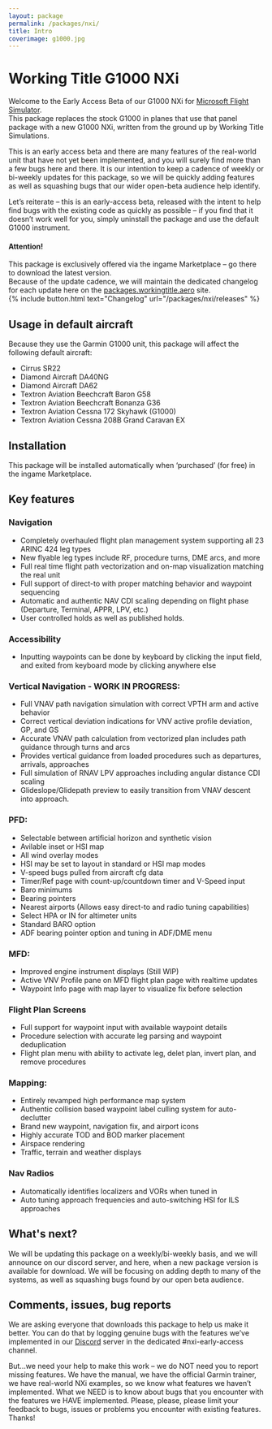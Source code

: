 ```yaml
---
layout: package
permalink: /packages/nxi/
title: Intro
coverimage: g1000.jpg
---
```


# Working Title G1000 NXi
Welcome to the Early Access Beta of our G1000 NXi for [Microsoft Flight Simulator](https://flightsimulator.com).<br>
This package replaces the stock G1000 in planes that use that panel package with a new G1000 NXi, written from the ground up by Working Title Simulations.

This is an early access beta and there are many features of the real-world unit that have not yet been implemented, and you will surely find more than a few bugs here and there. It is our intention to keep a cadence of weekly or bi-weekly updates for this package, so we will be quickly adding features as well as squashing bugs that our wider open-beta audience help identify.

Let’s reiterate – this is an early-access beta, released with the intent to help find bugs with the existing code as quickly as possible – if you find that it doesn’t work well for you, simply uninstall the package and use the default G1000 instrument.

<div class="alert alert-info">
    <h4>Attention!</h4>
    This package is exclusively offered via the ingame Marketplace – go there to download the latest version.<br>
    Because of the update cadence, we will maintain the dedicated changelog for each update here on the <a href="https://packages.workingtitle.aero">packages.workingtitle.aero</a> site.
</div>
{% include button.html text="Changelog" url="/packages/nxi/releases" %}

## Usage in default aircraft
Because they use the Garmin G1000 unit, this package will affect the following default aircraft:
- Cirrus SR22
- Diamond Aircraft DA40NG
- Diamond Aircraft DA62
- Textron Aviation Beechcraft Baron G58
- Textron Aviation Beechcraft Bonanza G36
- Textron Aviation Cessna 172 Skyhawk (G1000)
- Textron Aviation Cessna 208B Grand Caravan EX

## Installation
This package will be installed automatically when ‘purchased’ (for free) in the ingame Marketplace.

## Key features

### Navigation
- Completely overhauled flight plan management system supporting all 23 ARINC 424 leg types
- New flyable leg types include RF, procedure turns, DME arcs, and more
- Full real time flight path vectorization and on-map visualization matching the real unit
- Full support of direct-to with proper matching behavior and waypoint sequencing
- Automatic and authentic NAV CDI scaling depending on flight phase (Departure, Terminal, APPR, LPV, etc.)
- User controlled holds as well as published holds.

### Accessibility
- Inputting waypoints can be done by keyboard by clicking the input field, and exited from keyboard mode by clicking anywhere else 

### Vertical Navigation - WORK IN PROGRESS:
- Full VNAV path navigation simulation with correct VPTH arm and active behavior
- Correct vertical deviation indications for VNV active profile deviation, GP, and GS
- Accurate VNAV path calculation from vectorized plan includes path guidance through turns and arcs
- Provides vertical guidance from loaded procedures such as departures, arrivals, approaches  
- Full simulation of RNAV LPV approaches including angular distance CDI scaling
- Glideslope/Glidepath preview to easily transition from VNAV descent into approach.  

### PFD:
- Selectable between artificial horizon and synthetic vision
- Avilable inset or HSI map
- All wind overlay modes
- HSI may be set to layout in standard or HSI map modes
- V-speed bugs pulled from aircraft cfg data
- Timer/Ref page with count-up/countdown timer and V-Speed input
- Baro minimums
- Bearing pointers
- Nearest airports (Allows easy direct-to and radio tuning capabilities)
- Select HPA or IN for altimeter units
- Standard BARO option  
- ADF bearing pointer option and tuning in ADF/DME menu

### MFD:
- Improved engine instrument displays (Still WIP)
- Active VNV Profile pane on MFD flight plan page with realtime updates
- Waypoint Info page with map layer to visualize fix before selection 

### Flight Plan Screens
- Full support for waypoint input with available waypoint details
- Procedure selection with accurate leg parsing and waypoint deduplication
- Flight plan menu with ability to activate leg, delet plan, invert plan, and remove procedures

### Mapping:
- Entirely revamped high performance map system
- Authentic collision based waypoint label culling system for auto-declutter
- Brand new waypoint, navigation fix, and airport icons
- Highly accurate TOD and BOD marker placement
- Airspace rendering
- Traffic, terrain and weather displays

### Nav Radios
- Automatically identifies localizers and VORs when tuned in
- Auto tuning approach frequencies and auto-switching HSI for ILS approaches

## What's next?
We will be updating this package on a weekly/bi-weekly basis, and we will announce on our discord server, and here, when a new package version is available for download. We will be focusing on adding depth to many of the systems, as well as squashing bugs found by our open beta audience.

## Comments, issues, bug reports
We are asking everyone that downloads this package to help us make it better. You can do that by logging genuine bugs with the features we’ve implemented in our [Discord](https://discord.com/invite/Fa6w2xK) server in the dedicated #nxi-early-access channel.

But…we need your help to make this work – we do NOT need you to report missing features. We have the manual, we have the official Garmin trainer, we have real-world NXi examples, so we know what features we haven’t implemented. What we NEED is to know about bugs that you encounter with the features we HAVE implemented. Please, please, please limit your feedback to bugs, issues or problems you encounter with existing features. Thanks!